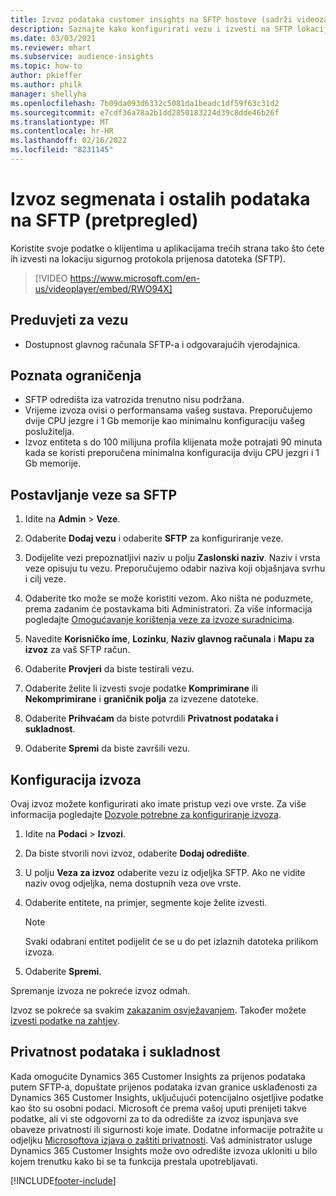 ```yaml
---
title: Izvoz podataka customer insights na SFTP hostove (sadrži videozapis)
description: Saznajte kako konfigurirati vezu i izvesti na SFTP lokaciju.
ms.date: 03/03/2021
ms.reviewer: mhart
ms.subservice: audience-insights
ms.topic: how-to
author: pkieffer
ms.author: philk
manager: shellyha
ms.openlocfilehash: 7b09da093d6332c5081da1beadc1df59f63c31d2
ms.sourcegitcommit: e7cdf36a78a2b1dd2850183224d39c8dde46b26f
ms.translationtype: MT
ms.contentlocale: hr-HR
ms.lasthandoff: 02/16/2022
ms.locfileid: "8231145"
---
```

# <a name="export-segments-and-other-data-to-sftp-preview"></a>Izvoz segmenata i ostalih podataka na SFTP (pretpregled)

Koristite svoje podatke o klijentima u aplikacijama trećih strana tako što ćete ih izvesti na lokaciju sigurnog protokola prijenosa datoteka (SFTP).

> [!VIDEO https://www.microsoft.com/en-us/videoplayer/embed/RWO94X]

## <a name="prerequisites-for-connection"></a>Preduvjeti za vezu

- Dostupnost glavnog računala SFTP-a i odgovarajućih vjerodajnica.

## <a name="known-limitations"></a>Poznata ograničenja

- SFTP odredišta iza vatrozida trenutno nisu podržana. 
- Vrijeme izvoza ovisi o performansama vašeg sustava. Preporučujemo dvije CPU jezgre i 1 Gb memorije kao minimalnu konfiguraciju vašeg poslužitelja. 
- Izvoz entiteta s do 100 milijuna profila klijenata može potrajati 90 minuta kada se koristi preporučena minimalna konfiguracija dviju CPU jezgri i 1 Gb memorije. 

## <a name="set-up-connection-to-sftp"></a>Postavljanje veze sa SFTP

1. Idite na **Admin** > **Veze**.

1. Odaberite **Dodaj vezu** i odaberite **SFTP** za konfiguriranje veze.

1. Dodijelite vezi prepoznatljivi naziv u polju **Zaslonski naziv**. Naziv i vrsta veze opisuju tu vezu. Preporučujemo odabir naziva koji objašnjava svrhu i cilj veze.

1. Odaberite tko može se može koristiti vezom. Ako ništa ne poduzmete, prema zadanim će postavkama biti Administratori. Za više informacija pogledajte [Omogućavanje korištenja veze za izvoze suradnicima](connections.md#allow-contributors-to-use-a-connection-for-exports).

1. Navedite **Korisničko ime**, **Lozinku**, **Naziv glavnog računala** i **Mapu za izvoz** za vaš SFTP račun.

1. Odaberite **Provjeri** da biste testirali vezu.

1. Odaberite želite li izvesti svoje podatke **Komprimirane** ili **Nekomprimirane** i **graničnik polja** za izvezene datoteke.

1. Odaberite **Prihvaćam** da biste potvrdili **Privatnost podataka i sukladnost**.

1. Odaberite **Spremi** da biste završili vezu.

## <a name="configure-an-export"></a>Konfiguracija izvoza

Ovaj izvoz možete konfigurirati ako imate pristup vezi ove vrste. Za više informacija pogledajte [Dozvole potrebne za konfiguriranje izvoza](export-destinations.md#set-up-a-new-export).

1. Idite na **Podaci** > **Izvozi**.

1. Da biste stvorili novi izvoz, odaberite **Dodaj odredište**.

1. U polju **Veza za izvoz** odaberite vezu iz odjeljka SFTP. Ako ne vidite naziv ovog odjeljka, nema dostupnih veza ove vrste.

1. Odaberite entitete, na primjer, segmente koje želite izvesti.

   > [!NOTE]
   > Svaki odabrani entitet podijelit će se u do pet izlaznih datoteka prilikom izvoza. 

1. Odaberite **Spremi**.

Spremanje izvoza ne pokreće izvoz odmah.

Izvoz se pokreće sa svakim [zakazanim osvježavanjem](system.md#schedule-tab). Također možete [izvesti podatke na zahtjev](export-destinations.md#run-exports-on-demand). 

## <a name="data-privacy-and-compliance"></a>Privatnost podataka i sukladnost

Kada omogućite Dynamics 365 Customer Insights za prijenos podataka putem SFTP-a, dopuštate prijenos podataka izvan granice usklađenosti za Dynamics 365 Customer Insights, uključujući potencijalno osjetljive podatke kao što su osobni podaci. Microsoft će prema vašoj uputi prenijeti takve podatke, ali vi ste odgovorni za to da odredište za izvoz ispunjava sve obaveze privatnosti ili sigurnosti koje imate. Dodatne informacije potražite u odjeljku [Microsoftova izjava o zaštiti privatnosti](https://go.microsoft.com/fwlink/?linkid=396732).
Vaš administrator usluge Dynamics 365 Customer Insights može ovo odredište izvoza ukloniti u bilo kojem trenutku kako bi se ta funkcija prestala upotrebljavati.

[!INCLUDE[footer-include](../includes/footer-banner.md)]
